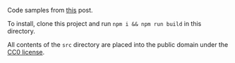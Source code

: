 Code samples from [this](https://medium.com/@JosephJnk/an-introduction-to-applicative-functors-aea966799b1d) post.

To install, clone this project and run `npm i && npm run build` in this directory.

All contents of the `src` directory are placed into the public domain under the [CC0 license](https://creativecommons.org/share-your-work/public-domain/cc0/).
